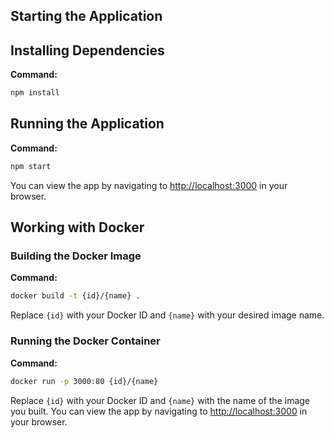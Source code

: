## Starting the Application

## Installing Dependencies
**Command:**
```bash
npm install
```

## Running the Application
**Command:**
```bash
npm start
```
You can view the app by navigating to [http://localhost:3000](http://localhost:3000) in your browser.

## Working with Docker

### Building the Docker Image
**Command:**
```bash
docker build -t {id}/{name} .
```
Replace `{id}` with your Docker ID and `{name}` with your desired image name.

### Running the Docker Container
**Command:**
```bash
docker run -p 3000:80 {id}/{name}
```
Replace `{id}` with your Docker ID and `{name}` with the name of the image you built.
You can view the app by navigating to [http://localhost:3000](http://localhost:3000) in your browser.
